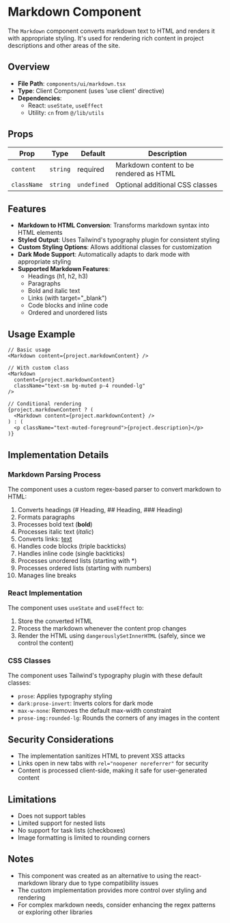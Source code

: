 # Markdown Component

The `Markdown` component converts markdown text to HTML and renders it with appropriate styling. It's used for rendering rich content in project descriptions and other areas of the site.

## Overview

- **File Path**: `components/ui/markdown.tsx`
- **Type**: Client Component (uses 'use client' directive)
- **Dependencies**:
  - React: `useState`, `useEffect`
  - Utility: `cn` from `@/lib/utils`

## Props

| Prop | Type | Default | Description |
|------|------|---------|-------------|
| `content` | `string` | required | Markdown content to be rendered as HTML |
| `className` | `string` | `undefined` | Optional additional CSS classes |

## Features

- **Markdown to HTML Conversion**: Transforms markdown syntax into HTML elements
- **Styled Output**: Uses Tailwind's typography plugin for consistent styling
- **Custom Styling Options**: Allows additional classes for customization
- **Dark Mode Support**: Automatically adapts to dark mode with appropriate styling
- **Supported Markdown Features**:
  - Headings (h1, h2, h3)
  - Paragraphs
  - Bold and italic text
  - Links (with target="_blank")
  - Code blocks and inline code
  - Ordered and unordered lists

## Usage Example

```tsx
// Basic usage
<Markdown content={project.markdownContent} />

// With custom class
<Markdown 
  content={project.markdownContent}
  className="text-sm bg-muted p-4 rounded-lg" 
/>

// Conditional rendering
{project.markdownContent ? (
  <Markdown content={project.markdownContent} />
) : (
  <p className="text-muted-foreground">{project.description}</p>
)}
```

## Implementation Details

### Markdown Parsing Process

The component uses a custom regex-based parser to convert markdown to HTML:

1. Converts headings (# Heading, ## Heading, ### Heading)
2. Formats paragraphs
3. Processes bold text (**bold**)
4. Processes italic text (*italic*)
5. Converts links: [text](url)
6. Handles code blocks (triple backticks)
7. Handles inline code (single backticks)
8. Processes unordered lists (starting with *)
9. Processes ordered lists (starting with numbers)
10. Manages line breaks

### React Implementation

The component uses `useState` and `useEffect` to:
1. Store the converted HTML
2. Process the markdown whenever the content prop changes
3. Render the HTML using `dangerouslySetInnerHTML` (safely, since we control the content)

### CSS Classes

The component uses Tailwind's typography plugin with these default classes:
- `prose`: Applies typography styling
- `dark:prose-invert`: Inverts colors for dark mode
- `max-w-none`: Removes the default max-width constraint
- `prose-img:rounded-lg`: Rounds the corners of any images in the content

## Security Considerations

- The implementation sanitizes HTML to prevent XSS attacks
- Links open in new tabs with `rel="noopener noreferrer"` for security
- Content is processed client-side, making it safe for user-generated content

## Limitations

- Does not support tables
- Limited support for nested lists
- No support for task lists (checkboxes)
- Image formatting is limited to rounding corners

## Notes

- This component was created as an alternative to using the react-markdown library due to type compatibility issues
- The custom implementation provides more control over styling and rendering
- For complex markdown needs, consider enhancing the regex patterns or exploring other libraries 